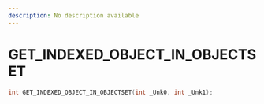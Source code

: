 ```yaml
---
description: No description available 
---
```


# GET_INDEXED_OBJECT_IN_OBJECTSET

```cpp
int GET_INDEXED_OBJECT_IN_OBJECTSET(int _Unk0, int _Unk1);
```